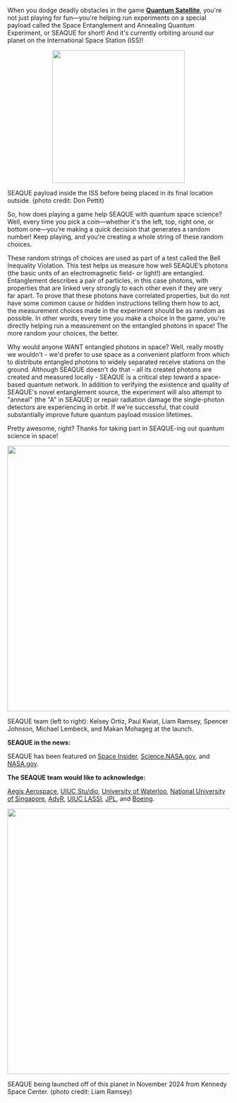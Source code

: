 
When you dodge deadly obstacles in the game [<strong>Quantum Satellite</strong>](https://quantumsatellite.web.illinois.edu/), you're not just playing for fun—you're helping run experiments on a 
special payload called the Space Entanglement and Annealing Quantum Experiment, or SEAQUE for short! 
And it's currently orbiting around our planet on the International Space Station (ISS)!  


<p align="center">
  <img src="{{ site.baseurl }}/img/SEAQUE-payload.png" class="img-responsive" width="300px" />
  <div class ="caption">
		 SEAQUE payload inside the ISS before being placed in its final location outside. (photo credit: Don Pettit) 
		</div>
</p>

So, how does playing a game help SEAQUE with quantum space science? Well, every time you pick a coin—whether it's the left, top, right one, 
or bottom one—you’re making a quick decision that generates a random number! Keep playing, and you’re creating a whole string of these random choices. 


These random strings of choices are used as part of a test called the Bell Inequality Violation.
This test helps us measure how well SEAQUE’s photons (the basic units of an electromagnetic field- or light!) are entangled. 
Entanglement describes a pair of particles, in this case photons, with properties that are linked very strongly to each other even if they are very far apart.
To prove that these photons have correlated properties, but do not have some common cause or hidden instructions telling them how to act, the measurement choices 
made in the experiment should be as random as possible. In other words, every time you make a choice in the game, you're directly helping run a measurement 
on the entangled photons in space! The more random your choices, the better.  

Why would anyone WANT entangled photons in space? Well, really mostly we wouldn't - we'd prefer to use space as a convenient platform from which to distribute entangled
photons to widely separated receive stations on the ground. Although SEAQUE doesn't do that - all its created photons are created and measured locally - SEAQUE is a critical
step toward a space-based quantum network. In addition to verifying the existence and quality of SEAQUE's novel entanglement source, the experiment will also attempt
to "anneal" (the  "A" in SEAQUE) or repair radiation damage the single-photon detectors are experiencing in orbit. If we're successful, that could substantially improve future 
quantum payload mission lifetimes.

Pretty awesome, right? Thanks for taking part in SEAQUE-ing out quantum science in space!  


<p align="center">
  <img src="{{ site.baseurl }}/img/SEAQUE-team.jpeg" class="img-responsive" width="600px" />
  <div class ="caption">
		 SEAQUE team (left to right): Kelsey Ortiz, Paul Kwiat, Liam Ramsey, Spencer Johnson, Michael Lembeck, and Makan Mohageg at the launch.
		</div>
</p> 

<strong>SEAQUE in the news:</strong> 

SEAQUE has been featured on [Space Insider](https://spaceinsider.tech/2024/11/09/quantum-science-reaches-new-heights-with-seaque-mission-to-the-iss/), [Science.NASA.gov](https://science.nasa.gov/biological-physical/investigations/seaque-space-entanglement-and-annealing-quantum-experiment/), and [NASA.gov](https://www.nasa.gov/image-article/space-station-seaque-self-healing-quantum-technology/).
 
<strong>The SEAQUE team would like to acknowledge:</strong>
 
[Aegis Aerospace](https://aegisaero.com/), [UIUC Stu/dio](https://games.illinois.edu/), [University of Waterloo](https://uwaterloo.ca/institute-for-quantum-computing/profiles/thomas-jennewein), [National University of Singapore](https://www.cqt.sg/groups/alexander-ling/),
[AdvR](https://advr-inc.com/), [UIUC LASSI](https://aerospace.illinois.edu/research/research-facilities/laboratory-advanced-space-systems-illinois-lassi), [JPL](https://scienceandtechnology.jpl.nasa.gov/quantum-sciences-and-technology-laboratories), and [Boeing](https://www.boeing.com/).

<p align="center">
  <img src="{{ site.baseurl }}/img/SEAQUE-launch-light.jpg" class="img-responsive" width="600px" />
  <div class ="caption">
		 SEAQUE being launched off of this planet in November 2024 from Kennedy Space Center. (photo credit: Liam Ramsey)
		</div>
</p> 